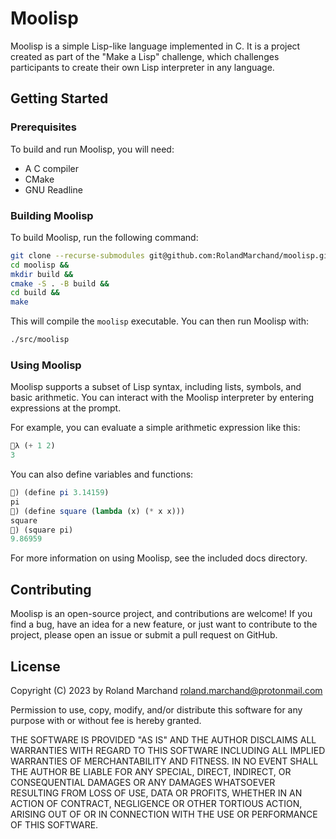 # Moolisp

Moolisp is a simple Lisp-like language implemented in C. It is a
project created as part of the "Make a Lisp" challenge, which
challenges participants to create their own Lisp interpreter in any
language.

## Getting Started
### Prerequisites

To build and run Moolisp, you will need:

* A C compiler
* CMake
* GNU Readline

### Building Moolisp

To build Moolisp, run the following command:

```bash
git clone --recurse-submodules git@github.com:RolandMarchand/moolisp.git &&
cd moolisp &&
mkdir build &&
cmake -S . -B build &&
cd build &&
make
```

This will compile the `moolisp` executable. You can then run Moolisp
with:

```bash
./src/moolisp
```

### Using Moolisp

Moolisp supports a subset of Lisp syntax, including lists, symbols,
and basic arithmetic. You can interact with the Moolisp interpreter by
entering expressions at the prompt.

For example, you can evaluate a simple arithmetic expression like
this:

```scheme
🐑λ (+ 1 2)
3
```

You can also define variables and functions:

```scheme
🐑) (define pi 3.14159)
pi
🐑) (define square (lambda (x) (* x x)))
square
🐑) (square pi)
9.86959
```

For more information on using Moolisp, see the included docs
directory.

## Contributing

Moolisp is an open-source project, and contributions are welcome! If
you find a bug, have an idea for a new feature, or just want to
contribute to the project, please open an issue or submit a pull
request on GitHub.

## License

Copyright (C) 2023 by Roland Marchand <roland.marchand@protonmail.com>

Permission to use, copy, modify, and/or distribute this software for
any purpose with or without fee is hereby granted.

THE SOFTWARE IS PROVIDED "AS IS" AND THE AUTHOR DISCLAIMS ALL
WARRANTIES WITH REGARD TO THIS SOFTWARE INCLUDING ALL IMPLIED
WARRANTIES OF MERCHANTABILITY AND FITNESS. IN NO EVENT SHALL THE
AUTHOR BE LIABLE FOR ANY SPECIAL, DIRECT, INDIRECT, OR CONSEQUENTIAL
DAMAGES OR ANY DAMAGES WHATSOEVER RESULTING FROM LOSS OF USE, DATA OR
PROFITS, WHETHER IN AN ACTION OF CONTRACT, NEGLIGENCE OR OTHER
TORTIOUS ACTION, ARISING OUT OF OR IN CONNECTION WITH THE USE OR
PERFORMANCE OF THIS SOFTWARE.
